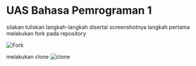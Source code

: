 # UAS Bahasa Pemrograman 1

silakan tuliskan langkah-langkah disertai screenshotnya
langkah pertama melakukan fork pada repository

![Fork](https://user-images.githubusercontent.com/46733840/55886227-8b047e80-5bd5-11e9-9762-fffc11944627.png)

melakukan clone
![clone](https://user-images.githubusercontent.com/46733840/55886403-dd459f80-5bd5-11e9-9610-3e66d32ad485.png)
